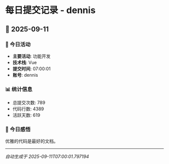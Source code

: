 # 每日提交记录 - dennis

## 📅 2025-09-11

### 🎯 今日活动
- **主要活动**: 功能开发
- **技术栈**: Vue
- **提交时间**: 07:00:01
- **账号**: dennis

### 📊 统计信息
- 总提交次数: 789
- 代码行数: 4389
- 活跃天数: 619

### 💭 今日感悟
优雅的代码是最好的文档。

---
*自动生成于 2025-09-11T07:00:01.797194*
